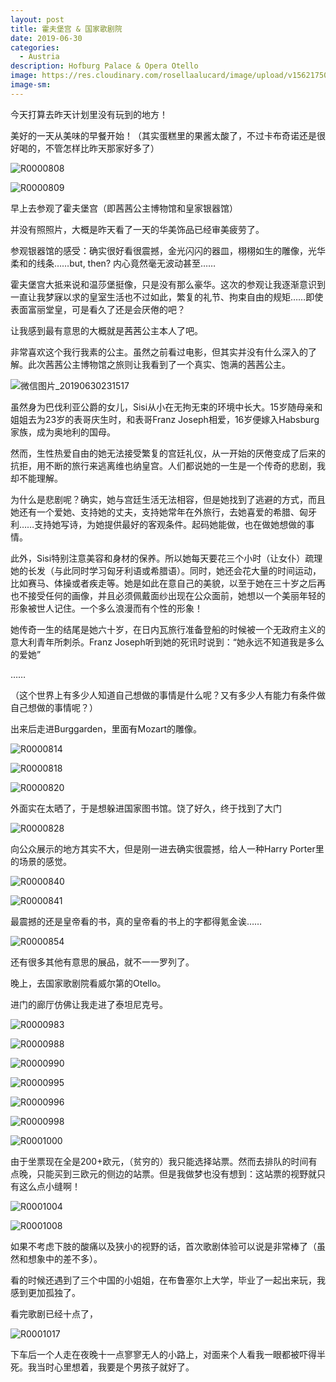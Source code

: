 ```yaml
---
layout: post
title: 霍夫堡宫 & 国家歌剧院
date: 2019-06-30
categories:
  - Austria
description: Hofburg Palace & Opera Otello
image: https://res.cloudinary.com/rosellaalucard/image/upload/v1562175080/R0000764_dyafdd.jpg
image-sm:
---
```


今天打算去昨天计划里没有玩到的地方！

美好的一天从美味的早餐开始！（其实蛋糕里的果酱太酸了，不过卡布奇诺还是很好喝的，不管怎样比昨天那家好多了）

![R0000808](https://res.cloudinary.com/rosellaalucard/image/upload/v1562175099/R0000808_pvsbnx.jpg)

![R0000809](https://res.cloudinary.com/rosellaalucard/image/upload/v1562175101/R0000809_dlkghd.jpg)

早上去参观了霍夫堡宫（即茜茜公主博物馆和皇家银器馆）

并没有照照片，大概是昨天看了一天的华美饰品已经审美疲劳了。

参观银器馆的感受：确实很好看很震撼，金光闪闪的器皿，栩栩如生的雕像，光华柔和的线条……but, then? 内心竟然毫无波动甚至……

霍夫堡宫大抵来说和温莎堡挺像，只是没有那么豪华。这次的参观让我逐渐意识到一直让我梦寐以求的皇室生活也不过如此，繁复的礼节、拘束自由的规矩……即使表面富丽堂皇，可是看久了还是会厌倦的吧？

让我感到最有意思的大概就是茜茜公主本人了吧。

非常喜欢这个我行我素的公主。虽然之前看过电影，但其实并没有什么深入的了解。此次茜茜公主博物馆之旅则让我看到了一个真实、饱满的茜茜公主。

![微信图片_20190630231517](https://res.cloudinary.com/rosellaalucard/image/upload/v1562175366/%E5%BE%AE%E4%BF%A1%E5%9B%BE%E7%89%87_20190630231517_ndzqgs.jpg)

虽然身为巴伐利亚公爵的女儿，Sisi从小在无拘无束的环境中长大。15岁随母亲和姐姐去为23岁的表哥庆生时，和表哥Franz Joseph相爱，16岁便嫁入Habsburg家族，成为奥地利的国母。

然而，生性热爱自由的她无法接受繁复的宫廷礼仪，从一开始的厌倦变成了后来的抗拒，用不断的旅行来逃离维也纳皇宫。人们都说她的一生是一个传奇的悲剧，我却不能理解。

为什么是悲剧呢？确实，她与宫廷生活无法相容，但是她找到了逃避的方式，而且她还有一个爱她、支持她的丈夫，支持她常年在外旅行，去她喜爱的希腊、匈牙利……支持她写诗，为她提供最好的客观条件。起码她能做，也在做她想做的事情。

此外，Sisi特别注意美容和身材的保养。所以她每天要花三个小时（让女仆）疏理她的长发（与此同时学习匈牙利语或希腊语）。同时，她还会花大量的时间运动，比如赛马、体操或者疾走等。她是如此在意自己的美貌，以至于她在三十岁之后再也不接受任何的画像，并且必须佩戴面纱出现在公众面前，她想以一个美丽年轻的形象被世人记住。一个多么浪漫而有个性的形象！

她传奇一生的结尾是她六十岁，在日内瓦旅行准备登船的时候被一个无政府主义的意大利青年所刺杀。Franz Joseph听到她的死讯时说到：“她永远不知道我是多么的爱她”

……

（这个世界上有多少人知道自己想做的事情是什么呢？又有多少人有能力有条件做自己想做的事情呢？）

出来后走进Burggarden，里面有Mozart的雕像。

![R0000814](https://res.cloudinary.com/rosellaalucard/image/upload/v1562175106/R0000814_jjgpjy.jpg)

![R0000818](https://res.cloudinary.com/rosellaalucard/image/upload/v1562175106/R0000818_ywhgga.jpg)

![R0000820](https://res.cloudinary.com/rosellaalucard/image/upload/v1562175112/R0000820_kkygfr.jpg)

外面实在太晒了，于是想躲进国家图书馆。饶了好久，终于找到了大门

![R0000828](C:\Users\zhuqi\OneDrive\桌面\miscellany\Austria\R0000828.JPG)

向公众展示的地方其实不大，但是刚一进去确实很震撼，给人一种Harry Porter里的场景的感觉。

![R0000840](https://res.cloudinary.com/rosellaalucard/image/upload/v1562175121/R0000840_brfcz9.jpg)

![R0000841](https://res.cloudinary.com/rosellaalucard/image/upload/v1562175122/R0000841_ibzm1v.jpg)

最震撼的还是皇帝看的书，真的皇帝看的书上的字都得氪金诶……

![R0000854](https://res.cloudinary.com/rosellaalucard/image/upload/v1562175141/R0000854_fnym3y.jpg)

还有很多其他有意思的展品，就不一一罗列了。

晚上，去国家歌剧院看威尔第的Otello。

进门的廊厅仿佛让我走进了泰坦尼克号。

![R0000983](https://res.cloudinary.com/rosellaalucard/image/upload/v1562175318/R0000983_rqwrhc.jpg)

![R0000988](https://res.cloudinary.com/rosellaalucard/image/upload/v1562175317/R0000988_qsdz3e.jpg)

![R0000990](https://res.cloudinary.com/rosellaalucard/image/upload/v1562175320/R0000990_g66ezn.jpg)

![R0000995](https://res.cloudinary.com/rosellaalucard/image/upload/v1562175329/R0000995_d9nmjg.jpg)

![R0000996](https://res.cloudinary.com/rosellaalucard/image/upload/v1562175336/R0000996_g1m51e.jpg)

![R0000998](C:\Users\zhuqi\OneDrive\桌面\miscellany\Austria\R0000998.JPG)

![R0001000](https://res.cloudinary.com/rosellaalucard/image/upload/v1562175335/R0001000_aefn36.jpg)

由于坐票现在全是200+欧元，（贫穷的）我只能选择站票。然而去排队的时间有点晚，只能买到三欧元的侧边的站票。但是我做梦也没有想到：这站票的视野就只有这么点小缝啊！

![R0001004](https://res.cloudinary.com/rosellaalucard/image/upload/v1562175336/R0001004_aq6qfh.jpg)

![R0001008](https://res.cloudinary.com/rosellaalucard/image/upload/v1562175338/R0001008_pthifg.jpg)

如果不考虑下肢的酸痛以及狭小的视野的话，首次歌剧体验可以说是非常棒了（虽然和想象中的差不多）。

看的时候还遇到了三个中国的小姐姐，在布鲁塞尔上大学，毕业了一起出来玩，我感到更加孤独了。

看完歌剧已经十点了，

![R0001017](https://res.cloudinary.com/rosellaalucard/image/upload/v1562175344/R0001017_thpnis.jpg)

下车后一个人走在夜晚十一点寥寥无人的小路上，对面来个人看我一眼都被吓得半死。我当时心里想着，我要是个男孩子就好了。